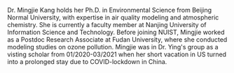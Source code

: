 Dr. Mingjie Kang holds her Ph.D. in Environmental Science from Beijing Normal University, with expertise in air quality modeling and atmospheric chemistry. She is currently a faculty member at Nanjing University of Information Science and Technology. Before joining NUIST, Mingjie worked as a Postdoc Research Associate at Fudan University, where she conducted modeling studies on ozone pollution. Mingjie was in Dr. Ying's group as a visting scholar from 01/2020-03/2021 when her short vacation in US turned into a prolonged stay due to COVID-lockdown in China. 
